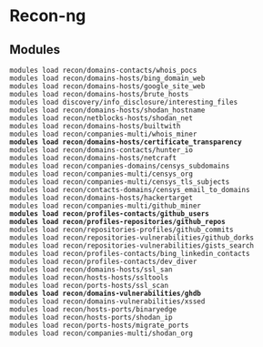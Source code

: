 # Recon-ng

## Modules

<pre><code>modules load recon/domains-contacts/whois_pocs
modules load recon/domains-hosts/bing_domain_web
modules load recon/domains-hosts/google_site_web
modules load recon/domains-hosts/brute_hosts
modules load discovery/info_disclosure/interesting_files
modules load recon/domains-hosts/shodan_hostname
modules load recon/netblocks-hosts/shodan_net
modules load recon/domains-hosts/builtwith
modules load recon/companies-multi/whois_miner
<strong>modules load recon/domains-hosts/certificate_transparency
</strong>modules load recon/domains-contacts/hunter_io 
modules load recon/domains-hosts/netcraft
modules load recon/companies-domains/censys_subdomains
modules load recon/companies-multi/censys_org
modules load recon/companies-multi/censys_tls_subjects
modules load recon/contacts-domains/censys_email_to_domains
modules load recon/domains-hosts/hackertarget
modules load recon/companies-multi/github_miner
<strong>modules load recon/profiles-contacts/github_users
</strong><strong>modules load recon/profiles-repositories/github_repos
</strong>modules load recon/repositories-profiles/github_commits
modules load recon/repositories-vulnerabilities/github_dorks
modules load recon/repositories-vulnerabilities/gists_search
modules load recon/profiles-contacts/bing_linkedin_contacts
modules load recon/profiles-contacts/dev_diver
modules load recon/domains-hosts/ssl_san
modules load recon/hosts-hosts/ssltools
modules load recon/ports-hosts/ssl_scan
<strong>modules load recon/domains-vulnerabilities/ghdb
</strong>modules load recon/domains-vulnerabilities/xssed
modules load recon/hosts-ports/binaryedge
modules load recon/hosts-ports/shodan_ip
modules load recon/ports-hosts/migrate_ports
modules load recon/companies-multi/shodan_org
</code></pre>
